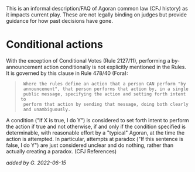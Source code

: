 This is an informal description/FAQ of Agoran common law (CFJ history) as it impacts current play.
These are not legally binding on judges but provide guidance for how past decisions have gone.

# Conditional actions

With the exception of Conditional Votes (Rule 2127/11), performing a by-announcement action
conditionally is not explicitly mentioned in the Rules.  It is governed by this clause in 
Rule 478/40 (Fora):
>      Where the rules define an action that a person CAN perform "by
>      announcement", that person performs that action by, in a single
>      public message, specifying the action and setting forth intent to
>      perform that action by sending that message, doing both clearly
>      and unambiguously.

A condition ("If X is true, I do Y") is considered to set forth intent to perform the action
if true and not otherwise, if and only if the condition specified is determinable, with
reasonable effort by a "typical" Agoran, at the time the action is attempted.  In particular,
attempts at paradox ("If this sentence is false, I do Y") are just considered unclear and
do nothing, rather than actually creating a paradox.  (CFJ References)

*added by G. 2022-06-15*
